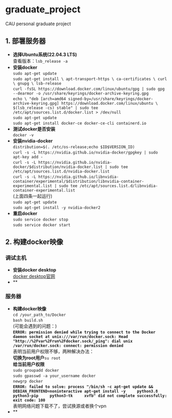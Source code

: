 # graduate_project
CAU personal graduate project

## 1. 部署服务器
- **选择Ubuntu系统(22.04.3 LTS)**   
查看版本：`lsb_release -a`  
- **安装docker**   
`sudo apt-get update`  
`sudo apt-get install \ apt-transport-https \ ca-certificates \ curl \ gnupg \ lsb-release`  
`curl -fsSL https://download.docker.com/linux/ubuntu/gpg | sudo gpg --dearmor -o /usr/share/keyrings/docker-archive-keyring.gpg`  
`echo \ "deb [arch=amd64 signed-by=/usr/share/keyrings/docker-archive-keyring.gpg] https://download.docker.com/linux/ubuntu \ $(lsb_release -cs) stable" | sudo tee /etc/apt/sources.list.d/docker.list > /dev/null`  
`sudo apt-get update`  
`sudo apt-get install docker-ce docker-ce-cli containerd.io`  
- **测试docker是否安装**  
`docker -v`  
- **安装nvidia-docker**  
`distribution=$(. /etc/os-release;echo $ID$VERSION_ID)`  
`curl -s -L https://nvidia.github.io/nvidia-docker/gpgkey | sudo apt-key add -`  
`curl -s -L https://nvidia.github.io/nvidia-docker/$distribution/nvidia-docker.list | sudo tee /etc/apt/sources.list.d/nvidia-docker.list`  
`curl -s -L https://nvidia.github.io/libnvidia-container/experimental/$distribution/libnvidia-container-experimental.list | sudo tee /etc/apt/sources.list.d/libnvidia-container-experimental.list`  
(上面四条一起运行)  
`sudo apt-get update`  
`sudo apt-get install -y nvidia-docker2`  
- **重启docker**  
`sudo service docker stop`  
`sudo service docker start`  
## 2. 构建docker映像
### **调试主机**  
 - **安装docker desktop**  
 [docker desktop官网](https://www.docker.com/products/docker-desktop/)  
 - **
### **服务器**  
 - **构建docker映像**  
 `cd /your_path_to/Docker`  
 `bash build.sh`  
 (可能会遇到的问题：)    
 **`ERROR: permission denied while trying to connect to the Docker daemon socket at unix:///var/run/docker.sock: Head "http://%2Fvar%2Frun%2Fdocker.sock/_ping": dial unix /var/run/docker.sock: connect: permission denied`**  
 表明当前用户权限不够，两种解决办法：  
 **切换为root用户**`su root`  
 **给当前用户权限**  
 `sudo groupadd docker`  
 `sudo gpasswd -a your_username docker`  
 `newgrp docker`  
 **`ERROR: failed to solve: process "/bin/sh -c apt-get update && DEBIAN_FRONTEND=noninteractive apt-get install -y     python3.8     python3-pip     python3-tk     xvfb" did not complete successfully: exit code: 100`**  
 表明网络问题下载不了，尝试换源或者换个vpn  
 - **

